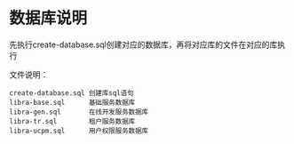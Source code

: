 # 数据库说明
先执行create-database.sql创建对应的数据库，再将对应库的文件在对应的库执行

文件说明：
```
create-database.sql 创建库sql语句
libra-base.sql      基础服务数据库
libra-gen.sql       在线开发服务数据库
libra-tr.sql        租户服务数据库
libra-ucpm.sql      用户权限服务数据库
```